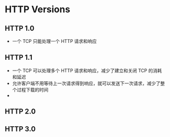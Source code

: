 # HTTP Versions

## HTTP 1.0

- 一个 TCP 只能处理一个 HTTP 请求和响应

## HTTP 1.1

- 一个 TCP 可以处理多个 HTTP 请求和响应，减少了建立和关闭 TCP 的消耗和延迟
- 允许客户端不用等待上一次请求得到响应，就可以发送下一次请求，减少了整个过程下载的时间
- 

## HTTP 2.0

## HTTP 3.0
